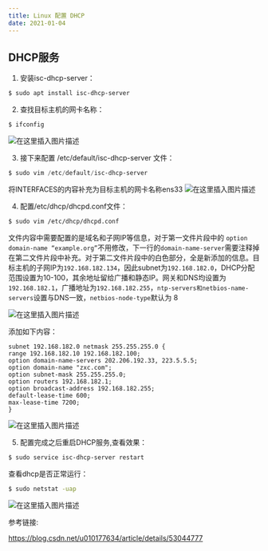 ```yaml
---
title: Linux 配置 DHCP
date: 2021-01-04
---
```

## DHCP服务

1. 安装isc-dhcp-server：

```powershell
$ sudo apt install isc-dhcp-server
```
2. 查找目标主机的网卡名称：

```sh
$ ifconfig
```
![在这里插入图片描述](https://img-blog.csdnimg.cn/20191021160115110.png?x-oss-process=image/watermark,type_ZmFuZ3poZW5naGVpdGk,shadow_10,text_aHR0cHM6Ly9ibG9nLmNzZG4ubmV0L3FxXzQxNDk1MzQw,size_16,color_FFFFFF,t_70)

3. 接下来配置 /etc/default/isc-dhcp-server 文件：

```powershell
$ sudo vim /etc/default/isc-dhcp-server
```
将INTERFACES的内容补充为目标主机的网卡名称ens33
![在这里插入图片描述](https://img-blog.csdnimg.cn/20191021160439503.png?x-oss-process=image/watermark,type_ZmFuZ3poZW5naGVpdGk,shadow_10,text_aHR0cHM6Ly9ibG9nLmNzZG4ubmV0L3FxXzQxNDk1MzQw,size_16,color_FFFFFF,t_70)

4. 配置/etc/dhcp/dhcpd.conf文件：
```sh
$ sudo vim /etc/dhcp/dhcpd.conf
```
文件内容中需要配置的是域名和子网IP等信息，对于第一文件片段中的
`option domain-name “example.org”`不用修改，下一行的`domain-name-server`需要注释掉在第二文件片段中补充。对于第二文件片段中的白色部分，全是新添加的信息。目标主机的子网IP为`192.168.182.134`，因此subnet为`192.168.182.0`，DHCP分配范围设置为10-100，其余地址留给广播和静态IP。网关和DNS均设置为`192.168.182.1`，广播地址为`192.168.182.255`，`ntp-servers和netbios-name-servers`设置与DNS一致，`netbios-node-type`默认为 8

![在这里插入图片描述](https://img-blog.csdnimg.cn/20191021161151349.png?x-oss-process=image/watermark,type_ZmFuZ3poZW5naGVpdGk,shadow_10,text_aHR0cHM6Ly9ibG9nLmNzZG4ubmV0L3FxXzQxNDk1MzQw,size_16,color_FFFFFF,t_70)

添加如下内容：
```
subnet 192.168.182.0 netmask 255.255.255.0 {
range 192.168.182.10 192.168.182.100;
option domain-name-servers 202.206.192.33, 223.5.5.5;
option domain-name "zxc.com";
option subnet-mask 255.255.255.0;
option routers 192.168.182.1;
option broadcast-address 192.168.182.255;
default-lease-time 600;
max-lease-time 7200;
}
```

![在这里插入图片描述](https://img-blog.csdnimg.cn/20191021161003802.png?x-oss-process=image/watermark,type_ZmFuZ3poZW5naGVpdGk,shadow_10,text_aHR0cHM6Ly9ibG9nLmNzZG4ubmV0L3FxXzQxNDk1MzQw,size_16,color_FFFFFF,t_70)

5. 配置完成之后重启DHCP服务,查看效果：

```sh
$ sudo service isc-dhcp-server restart
```
查看dhcp是否正常运行：

```sh
$ sudo netstat -uap
```
![在这里插入图片描述](https://img-blog.csdnimg.cn/20191021161702545.png?x-oss-process=image/watermark,type_ZmFuZ3poZW5naGVpdGk,shadow_10,text_aHR0cHM6Ly9ibG9nLmNzZG4ubmV0L3FxXzQxNDk1MzQw,size_16,color_FFFFFF,t_70)

参考链接: 

<https://blog.csdn.net/u010177634/article/details/53044777>
